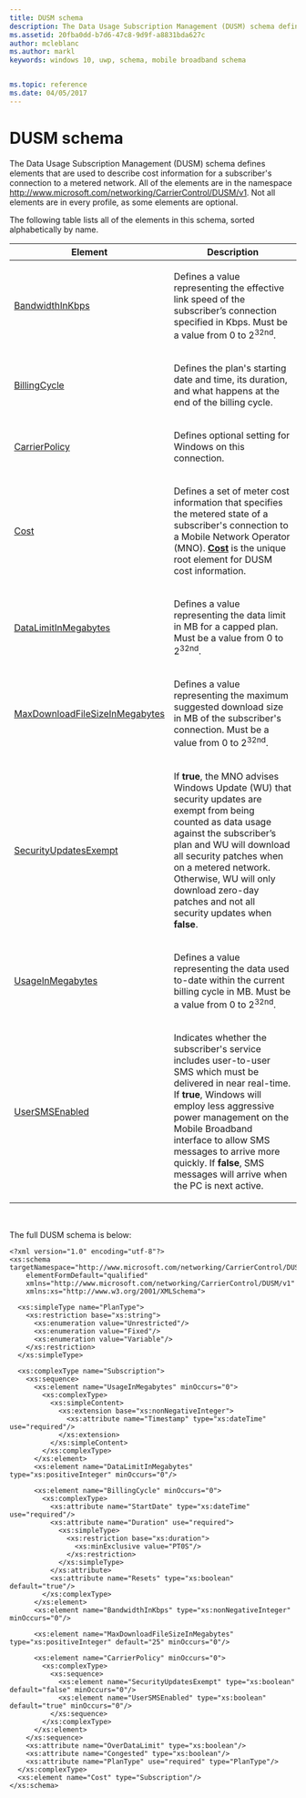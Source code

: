 ```yaml
---
title: DUSM schema
description: The Data Usage Subscription Management (DUSM) schema defines elements that are used to describe cost information for a subscriber's connection to a metered network.
ms.assetid: 20fba0dd-b7d6-47c8-9d9f-a8831bda627c
author: mcleblanc
ms.author: markl
keywords: windows 10, uwp, schema, mobile broadband schema


ms.topic: reference
ms.date: 04/05/2017
---
```


# DUSM schema


The Data Usage Subscription Management (DUSM) schema defines elements that are used to describe cost information for a subscriber's connection to a metered network. All of the elements are in the namespace http://www.microsoft.com/networking/CarrierControl/DUSM/v1. Not all elements are in every profile, as some elements are optional.

The following table lists all of the elements in this schema, sorted alphabetically by name.

<table>
<colgroup>
<col width="50%" />
<col width="50%" />
</colgroup>
<thead>
<tr class="header">
<th>Element</th>
<th>Description</th>
</tr>
</thead>
<tbody>
<tr class="odd">
<td><a href="element-bandwidthinkbps.md">BandwidthInKbps</a> </td>
<td><p>Defines a value representing the effective link speed of the subscriber’s connection specified in Kbps. Must be a value from 0 to 2<sup>32nd</sup>.</p></td>
</tr>
<tr class="even">
<td><a href="element-billingcycle.md">BillingCycle</a> </td>
<td><p>Defines the plan's starting date and time, its duration, and what happens at the end of the billing cycle.</p></td>
</tr>
<tr class="odd">
<td><a href="element-carrierpolicy.md">CarrierPolicy</a> </td>
<td><p>Defines optional setting for Windows on this connection.</p></td>
</tr>
<tr class="even">
<td><a href="element-cost.md">Cost</a> </td>
<td><p>Defines a set of meter cost information that specifies the metered state of a subscriber's connection to a Mobile Network Operator (MNO). <a href="element-cost.md"><strong>Cost</strong></a>  is the unique root element for DUSM cost information.</p></td>
</tr>
<tr class="odd">
<td><a href="element-datalimitinmegabytes.md">DataLimitInMegabytes</a> </td>
<td><p>Defines a value representing the data limit in MB for a capped plan. Must be a value from 0 to 2<sup>32nd</sup>.</p></td>
</tr>
<tr class="even">
<td><a href="element-maxdownloadfilesizeinmegabytes.md">MaxDownloadFileSizeInMegabytes</a> </td>
<td><p>Defines a value representing the maximum suggested download size in MB of the subscriber's connection. Must be a value from 0 to 2<sup>32nd</sup>.</p></td>
</tr>
<tr class="odd">
<td><a href="element-securityupdatesexempt.md">SecurityUpdatesExempt</a> </td>
<td><p>If <strong>true</strong>, the MNO advises Windows Update (WU) that security updates are exempt from being counted as data usage against the subscriber’s plan and WU will download all security patches when on a metered network. Otherwise, WU will only download zero-day patches and not all security updates when <strong>false</strong>.</p></td>
</tr>
<tr class="even">
<td><a href="element-usageinmegabytes.md">UsageInMegabytes</a> </td>
<td><p>Defines a value representing the data used to-date within the current billing cycle in MB. Must be a value from 0 to 2<sup>32nd</sup>.</p></td>
</tr>
<tr class="odd">
<td><a href="element-usersmsenabled.md">UserSMSEnabled</a> </td>
<td><p>Indicates whether the subscriber's service includes user-to-user SMS which must be delivered in near real-time. If <strong>true</strong>, Windows will employ less aggressive power management on the Mobile Broadband interface to allow SMS messages to arrive more quickly. If <strong>false</strong>, SMS messages will arrive when the PC is next active.</p></td>
</tr>
</tbody>
</table>

 

The full DUSM schema is below:

``` syntax
<?xml version="1.0" encoding="utf-8"?>
<xs:schema targetNamespace="http://www.microsoft.com/networking/CarrierControl/DUSM/v1"
    elementFormDefault="qualified"
    xmlns="http://www.microsoft.com/networking/CarrierControl/DUSM/v1"
    xmlns:xs="http://www.w3.org/2001/XMLSchema">

  <xs:simpleType name="PlanType">
    <xs:restriction base="xs:string">
      <xs:enumeration value="Unrestricted"/>
      <xs:enumeration value="Fixed"/>
      <xs:enumeration value="Variable"/>
    </xs:restriction>
  </xs:simpleType>

  <xs:complexType name="Subscription">
    <xs:sequence>
      <xs:element name="UsageInMegabytes" minOccurs="0">
        <xs:complexType>
          <xs:simpleContent>
            <xs:extension base="xs:nonNegativeInteger">
              <xs:attribute name="Timestamp" type="xs:dateTime" use="required"/>
            </xs:extension>
          </xs:simpleContent>
        </xs:complexType>
      </xs:element>
      <xs:element name="DataLimitInMegabytes" type="xs:positiveInteger" minOccurs="0"/>

      <xs:element name="BillingCycle" minOccurs="0">
        <xs:complexType>
          <xs:attribute name="StartDate" type="xs:dateTime" use="required"/>
          <xs:attribute name="Duration" use="required">
            <xs:simpleType>
              <xs:restriction base="xs:duration">
                <xs:minExclusive value="PT0S"/>
              </xs:restriction>
            </xs:simpleType>
          </xs:attribute>
          <xs:attribute name="Resets" type="xs:boolean" default="true"/>
        </xs:complexType>
      </xs:element>
      <xs:element name="BandwidthInKbps" type="xs:nonNegativeInteger" minOccurs="0"/>

      <xs:element name="MaxDownloadFileSizeInMegabytes" type="xs:positiveInteger" default="25" minOccurs="0"/>
      
      <xs:element name="CarrierPolicy" minOccurs="0">
        <xs:complexType>
          <xs:sequence>
            <xs:element name="SecurityUpdatesExempt" type="xs:boolean" default="false" minOccurs="0"/>
            <xs:element name="UserSMSEnabled" type="xs:boolean" default="true" minOccurs="0"/>
          </xs:sequence>
        </xs:complexType>
      </xs:element>
    </xs:sequence>
    <xs:attribute name="OverDataLimit" type="xs:boolean"/>
    <xs:attribute name="Congested" type="xs:boolean"/>
    <xs:attribute name="PlanType" use="required" type="PlanType"/>
  </xs:complexType>
  <xs:element name="Cost" type="Subscription"/>
</xs:schema>
```

 

 



